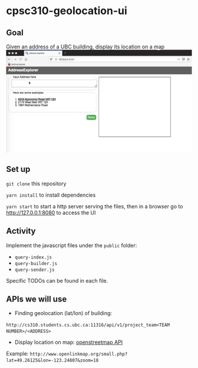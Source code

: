 # cpsc310-geolocation-ui

## Goal
Given an address of a UBC building, display its location on a map
![Alt Text](demo.gif)

## Set up
`git clone` this repository

`yarn install` to install dependencies

`yarn start` to start a http server serving the files, then in a browser go to http://127.0.0.1:8080 to access the UI

## Activity
Implement the javascript files under the `public` folder:
* `query-index.js`
* `query-builder.js`
* `query-sender.js`

Specific TODOs can be found in each file.

## APIs we will use
* Finding geolocation (lat/lon) of building: 

```http://cs310.students.cs.ubc.ca:11316/api/v1/project_team<TEAM NUMBER>/<ADDRESS>```

* Display location on map: [openstreetmap API](https://wiki.openstreetmap.org/wiki/OpenLinkMap#Embed_map_in_another_website)

 Example: 
 ```http://www.openlinkmap.org/small.php?lat=49.26125&lon=-123.24807&zoom=18```
